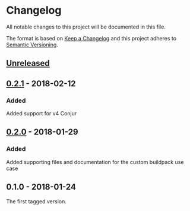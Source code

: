 # Changelog
All notable changes to this project will be documented in this file.

The format is based on [Keep a Changelog](http://keepachangelog.com/en/1.0.0/)
and this project adheres to [Semantic Versioning](http://semver.org/spec/v2.0.0.html).

## [Unreleased]

## [0.2.1] - 2018-02-12

### Added
Added support for v4 Conjur

## [0.2.0] - 2018-01-29

### Added
Added supporting files and documentation for the custom buildpack use case

## 0.1.0 - 2018-01-24

The first tagged version.

[Unreleased]: https://github.com/conjurinc/cloudfoundry-conjur-buildpack/compare/v0.2.1...HEAD
[0.2.0]: https://github.com/conjurinc/cloudfoundry-conjur-buildpack/compare/v0.1.0...v0.2.0
[0.2.1]: https://github.com/conjurinc/cloudfoundry-conjur-buildpack/compare/v0.2.0...v0.2.1
